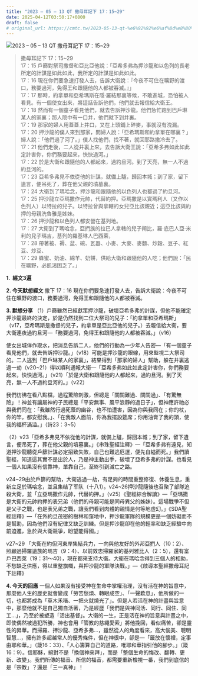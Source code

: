 ```yaml
---
title: "2023 – 05 – 13 QT 撒母耳記下 17：15~29"
date: 2025-04-12T03:50:17+0800
draft: false
# original_url: https://cmtc.tw/2023-05-13-qt-%e6%92%92%e6%af%8d%e8%80%b3%e8%a8%98%e4%b8%8b-17%ef%bc%9a1529
---
```


![2023 – 05 – 13 QT 撒母耳記下 17：15\~29](/images/qt.jpg  "2023 – 05 – 13 QT 撒母耳記下 17：15\~29")

> 撒母耳記下 17：15\~29  
> 17：15 戶篩對祭司撒督和亞比亞他說：「亞希多弗為押沙龍和以色列的長老所定的計謀是如此如此，我所定的計謀是如此如此。  
> 17：16 現在你們要急速打發人去，告訴大衛說：『今夜不可住在曠野的渡口，務要過河，免得王和跟隨他的人都被吞滅。』」  
> 17：17 那時，約拿單和亞希瑪斯在隱‧羅結那裏等候，不敢進城，恐怕被人看見。有一個使女出來，將這話告訴他們，他們就去報信給大衛王。  
> 17：18 然而有一個童子看見他們，就去告訴押沙龍。他們急忙跑到巴戶琳某人的家裏；那人院中有一口井，他們就下到井裏。  
> 17：19 那家的婦人用蓋蓋上井口，又在上頭鋪上碎麥，事就沒有洩漏。  
> 17：20 押沙龍的僕人來到那家，問婦人說：「亞希瑪斯和約拿單在哪裏？」婦人說：「他們過了河了。」僕人找他們，找不著，就回耶路撒冷去了。  
> 17：21 他們走後，二人從井裏上來，去告訴大衛王說：「亞希多弗如此如此定計害你，你們務要起來，快快過河。」  
> 17：22 於是大衛和跟隨他的人都起來，過約旦河。到了天亮，無一人不過約旦河的。  
> 17：23 亞希多弗見不依從他的計謀，就備上驢，歸回本城；到了家，留下遺言，便吊死了，葬在他父親的墳墓裏。  
> 17：24 大衛到了瑪哈念，押沙龍和跟隨他的以色列人也都過了約旦河。  
> 17：25 押沙龍立亞瑪撒作元帥，代替約押。亞瑪撒是以實瑪利人（又作以色列人）以特拉的兒子。以特拉曾與拿轄的女兒亞比該親近；這亞比該與約押的母親洗魯雅是姊妹。  
> 17：26 押沙龍和以色列人都安營在基列地。  
> 17：27 大衛到了瑪哈念，亞捫族的拉巴人拿轄的兒子朔比，羅‧底巴人亞‧米利的兒子瑪吉，基列的羅基琳人巴西萊，  
> 17：28 帶著被、褥、盆、碗、瓦器、小麥、大麥、麥麵、炒穀、豆子、紅豆、炒豆、  
> 17：29 蜂蜜、奶油、綿羊、奶餅，供給大衛和跟隨他的人吃；他們說：「民在曠野，必飢渴困乏了。」

**1.  經文3遍**

**2. 今天默想經文**
撒下 17：16 現在你們要急速打發人去，告訴大衛說：今夜不可住在曠野的渡口，務要過河，免得王和跟隨他的人都被吞滅。

**3. 默想分享**
（1）戶篩雖然已經獻策押沙龍，破壞亞希多弗的計謀，但他不能確定押沙龍最終的決定，於是仍然找到二位大祭司的兒子：「約拿單和亞希瑪斯」（v17，亞希瑪斯是撒督的兒子，約拿單是亞比亞他的兒子。）去報信給大衛，要大衛連夜過約旦河—「務要過河，免得王和跟隨他的人都被吞滅。」（v16）

使女出城佯作取水，把消息告訴二人，他們的行動為一少年人告密—「有一個童子看見他們，就去告訴押沙龍。」（v18）可能是押沙龍的眼線，用來監視二大祭司的。二人逃到「巴戶琳某人的家裏」，結果得到「那家的婦人」幫助，躲在井裏逃過一劫（v20\~21）得以順利通報大衛—「亞希多弗如此如此定計害你，你們務要起來，快快過河。」（v21）「於是大衛和跟隨他的人都起來，過約旦河。到了天亮，無一人不過約旦河的。」（v22）

我們彷彿在看八點檔，過程驚險刺激，但總是「關關難過、關關過」、「有驚無險」！神並有讓屬神的子民總是「平安無事、風平浪靜的過日子」，但神應許祂必與我們同在：「我雖然行過死蔭的幽谷，也不怕遭害，因為你與我同在；你的杖，你的竿，都安慰我。」、「在我敵人面前，你為我擺設筵席；你用油膏了我的頭，使我的福杯滿溢。」（詩23：3\~5）

（2）v23「亞希多弗見不依從他的計謀，就備上驢，歸回本城；到了家，留下遺言，便吊死了，葬在他父親的墳墓裏。」《串珠聖經注釋》—「亞希多弗有遠見，知道押沙龍聽從戶篩計謀必定招致失敗，自己也難逃厄運，便先自縊而死。」我們讀聖經，知道這其實不是出於人，乃是神主動出手，破壞了亞希多弗的計謀。也看見一個人如果沒有信靠神，單靠自己，至終引到滅亡之路。

v24\~29由於戶篩的幫助，大衛逃過一劫，有足夠的時間重整修復、休養生息，重新立足於瑪哈念，並且集结了军队（十八1）。v24\~26押沙龍隨後也召聚了部隊追殺大衛，並「立亞瑪撒作元帥，代替約押。」（v25）《聖經綜合解讀》—「亞瑪撒是大衛的元帥約押的表兄弟（他們的母親可能是同母異父的姊妹）。這場戰爭不但是父子之戰，也是表兄弟之戰，讓我們看到肉體的親情是何等地虛幻。」《SDA聖經註釋》—「在外約旦茂密的樹林和窪地中，押沙龍軍隊的規模更是一個妨礙而不是幫助，因為他們沒有紀律又缺乏訓練。但是押沙龍卻在他的輕率和缺乏經驗中向前迫進，急於與大衛競爭，盼望能得國。」

v27\~29 「大衛在約但河東岸集結兵力，一向與他友好的外邦亞捫人（10：2）、照顧過掃羅遺族的瑪吉（9：4）、以前效忠掃羅家的基列雅比人（2：5），還有富戶巴西萊（19：31～40），現在都來支持大衛。大衛在瑪哈念得到三個人的相助，不愁缺乏供應，得以重整旗幟，與押沙龍的軍隊決戰。」—《啟導本聖經撒母耳記下註釋》

**4. 今天的回應**
一個人如果沒有接受神在生命中掌權治理，沒有活在神的旨意中，那麼他人生的歷史就會變成「勞苦愁煩、轉眼成空」、「一聲歎息」，他所做的一切，也都將成為「草木禾稭、一把火就燒光了」。但是人若活在神的計畫與旨意中，那麼他就不是自己獨自活著，乃是經歷「我們是與神同活、同行、同住、同工…」，乃至於被塑造「活出基督」。大衛的一生，正是活在神的旨意與計畫之中，即使偶然被過犯所勝，神也會用「管教的慈繩愛索」將他挽回，看似痛苦，卻是靈性的昇華。而掃羅、押沙龍、亞希多弗…，雖然從人的角度看來，高大俊美、聰明智慧…，擁有許多超越常人的優秀條件，但在神很中，卻是—「籤放在懷裡，定事由耶和華。」（箴16：33）、「人心籌算自己的道路，唯耶和華指引他的腳步。」（箴16：9）。信耶穌，絕對不是「換個神來拜」，而是「整個生命的悔改、翻轉、更新、改變」。我們所傳的福音、所信的福音，都需要重新檢視一番，我們到底信的是「宗教」？還是「三一真神」！

